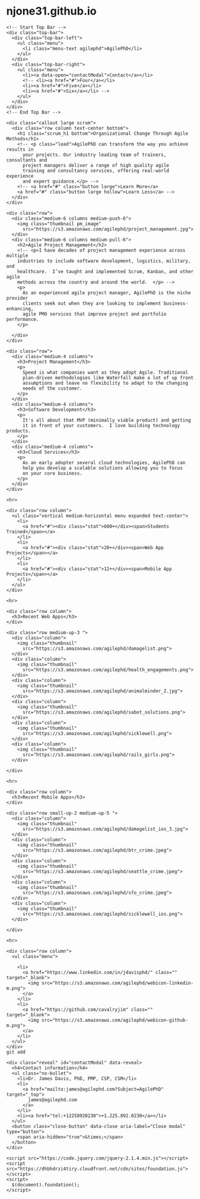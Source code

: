 # njone31.github.io
<!doctype html>
<html class="no-js" lang="en">
  <head>
    <meta charset="utf-8" />
    <meta name="viewport" content="width=device-width, initial-scale=1.0" />
    <title>AgilePhD | Welcome</title>
    <link rel="stylesheet" 
      href="https://dhbhdrzi4tiry.cloudfront.net/cdn/sites/foundation.min.css">
    <link rel="stylesheet" href="https://s3.amazonaws.com/agilephd/styles/main.css">
    <link href="https://fonts.googleapis.com/css?family=Montserrat" rel="stylesheet">
  </head>
  <body>
    
    <!-- Start Top Bar -->
    <div class="top-bar">
      <div class="top-bar-left">
        <ul class="menu">
          <li class="menu-text agilephd">AgilePhD</li>
        </ul>
      </div>
      <div class="top-bar-right">
        <ul class="menu">
          <li><a data-open="contactModal">Contact</a></li>
          <!-- <li><a href="#">Four</a></li>
          <li><a href="#">Five</a></li>
          <li><a href="#">Six</a></li> -->
        </ul>
      </div>
    </div>
    <!-- End Top Bar -->

    <div class="callout large scrum">
      <div class="row column text-center bottom">
        <h1 class="scrum_h1 bottom">Organizational Change Through Agile Methods</h1>
        <!-- <p class="lead">AgilePhD can transform the way you achieve results in 
          your projects. Our industry leading team of trainers, consultants and 
          project managers deliver a range of high quality agile 
          training and consultancy services, offering real-world experience 
          and expert guidance.</p> -->
        <!-- <a href="#" class="button large">Learn More</a>
        <a href="#" class="button large hollow">Learn Less</a> -->
      </div>
    </div>
    
    <div class="row">
      <div class="medium-6 columns medium-push-6">
        <img class="thumbnail pm_image" 
          src="https://s3.amazonaws.com/agilephd/project_management.jpg">
      </div>
      <div class="medium-6 columns medium-pull-6">
        <h2>Agile Project Management</h2>
        <!-- <p>I have decades of project management experience across multiple 
        industries to include software development, logistics, military, and 
        healthcare.  I’ve taught and implemented Scrum, Kanban, and other agile 
        methods across the country and around the world.  </p> -->
        <p>
          As an experienced agile project manager, AgilePhD is the niche provider 
          clients seek out when they are looking to implement business-enhancing, 
          agile PMO services that improve project and portfolio performance.
        </p>

      </div>
    </div>

    <div class="row">
      <div class="medium-4 columns">
        <h3>Project Management</h3>
        <p>
          Speed is what companies want as they adopt Agile. Traditional 
          plan-driven methodologies like Waterfall make a lot of up front 
          assumptions and leave no flexibility to adapt to the changing 
          needs of the customer.
        </p>
      </div>
      <div class="medium-4 columns">
        <h3>Software Development</h3>
        <p>
          It's all about that MVP (minimally viable product) and getting 
          it in front of your customers.  I love building technology products.  
        </p>
      </div>
      <div class="medium-4 columns">
        <h3>Cloud Services</h3>
        <p>
          As an early adopter several cloud technologies, AgilePhD can 
          help you develop a scalable solutions allowing you to focus 
          on your core business.
        </p>
      </div>
    </div>

    <hr>

    <div class="row column">
      <ul class="vertical medium-horizontal menu expanded text-center">
        <li>
          <a href="#"><div class="stat">600+</div><span>Students Trained</span></a>
        </li>
        <li>
          <a href="#"><div class="stat">20+</div><span>Web App Projects</span></a>
        </li>
        <li>
          <a href="#"><div class="stat">12+</div><span>Mobile App Projects</span></a>
        </li>
      </ul>
    </div>

    <hr>

    <div class="row column">
      <h3>Recent Web Apps</h3>
    </div>

    <div class="row medium-up-3 ">
      <div class="column">
        <img class="thumbnail" 
          src="https://s3.amazonaws.com/agilephd/damagelist.png">
      </div>
      <div class="column">
        <img class="thumbnail" 
          src="https://s3.amazonaws.com/agilephd/health_engagements.png">
      </div>
      <div class="column">
        <img class="thumbnail" 
          src="https://s3.amazonaws.com/agilephd/animalminder_2.jpg">
      </div>
      <div class="column">
        <img class="thumbnail" 
          src="https://s3.amazonaws.com/agilephd/sabot_solutions.png">
      </div>
      <div class="column">
        <img class="thumbnail" 
          src="https://s3.amazonaws.com/agilephd/sicklewell.png">
      </div>
      <div class="column">
        <img class="thumbnail" 
          src="https://s3.amazonaws.com/agilephd/rails_girls.png">
      </div>
      
    </div>
    
    <hr>

    <div class="row column">
      <h3>Recent Mobile Apps</h3>
    </div>

    <div class="row small-up-2 medium-up-5 ">
      <div class="column">
        <img class="thumbnail" 
          src="https://s3.amazonaws.com/agilephd/damagelist_ios_3.jpg">
      </div>
      <div class="column">
        <img class="thumbnail" 
          src="https://s3.amazonaws.com/agilephd/btr_crime.jpeg">
      </div>
      <div class="column">
        <img class="thumbnail" 
          src="https://s3.amazonaws.com/agilephd/seattle_crime.jpeg">
      </div>
      <div class="column">
        <img class="thumbnail" 
          src="https://s3.amazonaws.com/agilephd/sfo_crime.jpeg">
      </div>
      <div class="column">
        <img class="thumbnail" 
          src="https://s3.amazonaws.com/agilephd/sicklewell_ios.png">
      </div>
      
    </div>

    <hr>

    <div class="row column">
      <ul class="menu">
        
        <li>
          <a href="https://www.linkedin.com/in/jdavisphd/" class="" target="_blank">
            <img src="https://s3.amazonaws.com/agilephd/webicon-linkedin-m.png">
          </a>
        </li>
        <li>
          <a href="https://github.com/cavalryjim" class="" target="_blank">
            <img src="https://s3.amazonaws.com/agilephd/webicon-github-m.png">
          </a>
        </li>
      </ul>
    </div>
    git add
    
    <div class="reveal" id="contactModal" data-reveal>
      <h4>Contact information</h4>
      <ul class="no-bullet">
        <li>Dr. James Davis, PhD, PMP, CSP, CSM</li>
        <li>
          <a href="mailto:james@agilephd.com?Subject=AgilePhD" target="_top">
            james@agilephd.com
          </a>
        </li>
        <li><a href="tel:+12258920230">+1.225.892.0230</a></li>
      </ul>
      <button class="close-button" data-close aria-label="Close modal" type="button">
        <span aria-hidden="true">&times;</span>
      </button>
    </div>
    
    <script src="https://code.jquery.com/jquery-2.1.4.min.js"></script>
    <script src="https://dhbhdrzi4tiry.cloudfront.net/cdn/sites/foundation.js"></script>
    <script>
      $(document).foundation();
    </script>
  </body>
</html>
